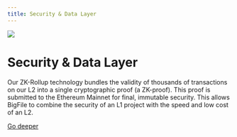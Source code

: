 ```yaml
---
title: Security & Data Layer
---
```


![](/img/how-it-works/execution.webp)

# Security & Data Layer

Our ZK-Rollup technology bundles the validity of thousands of transactions on our L2 into a single cryptographic proof (a ZK-proof). This proof is submitted to the Ethereum Mainnet for final, immutable security. This allows BigFile to combine the security of an L1 project with the speed and low cost of an L2.

[Go deeper](/how-it-works/gateways-layer/)
